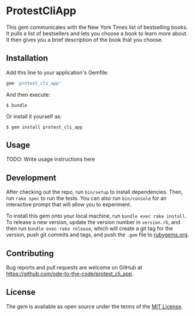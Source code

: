 # ProtestCliApp

This gem communicates with the New York Times list of bestselling books. It pulls a list
of bestsellers and lets you choose a book to learn more about. It then gives you a brief
description of the book that you choose.

## Installation

Add this line to your application's Gemfile:

```ruby
gem 'protest_cli_app'
```

And then execute:

    $ bundle

Or install it yourself as:

    $ gem install protest_cli_app

## Usage

TODO: Write usage instructions here

## Development

After checking out the repo, run `bin/setup` to install dependencies. Then, run `rake spec` to run the tests. You can also run `bin/console` for an interactive prompt that will allow you to experiment.

To install this gem onto your local machine, run `bundle exec rake install`. To release a new version, update the version number in `version.rb`, and then run `bundle exec rake release`, which will create a git tag for the version, push git commits and tags, and push the `.gem` file to [rubygems.org](https://rubygems.org).

## Contributing

Bug reports and pull requests are welcome on GitHub at https://github.com/ode-to-the-code/protest_cli_app.

## License

The gem is available as open source under the terms of the [MIT License](https://opensource.org/licenses/MIT).
